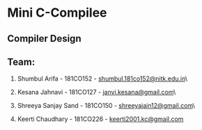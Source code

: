 # Mini C-Compilee

## Compiler Design

## Team:
1) Shumbul Arifa - 181CO152 - shumbul.181co152@nitk.edu.in\

2) Kesana Jahnavi  - 181CO127 - janvi.kesana@gmail.com\

3) Shreeya Sanjay Sand - 181CO150 - shreeyajain12@gmail.com\

4) Keerti Chaudhary - 181CO226 - keerti2001.kc@gmail.com

